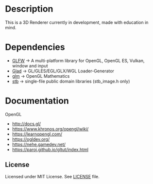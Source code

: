 # Description
This is a 3D Renderer currently in development, made with education in mind.

# Dependencies
* [GLFW](https://github.com/glfw/glfw) -> A multi-platform library for OpenGL, OpenGL ES, Vulkan, window and input 
* [Glad](https://github.com/Dav1dde/glad) -> GL/GLES/EGL/GLX/WGL Loader-Generator 
* [glm](https://github.com/g-truc/glm) -> OpenGL Mathematics 
* [stb](https://github.com/nothings/stb) -> single-file public domain libraries (stb_image.h only)

# Documentation
OpenGL
* http://docs.gl/
* https://www.khronos.org/opengl/wiki/
* https://learnopengl.com/
* https://ogldev.org/
* https://nehe.gamedev.net/
* https://paroj.github.io/gltut/index.html

## License
Licensed under MIT License. See [LICENSE](LICENSE) file.